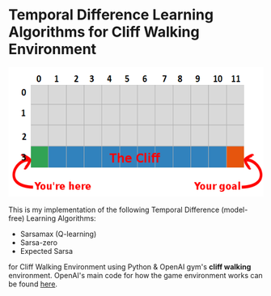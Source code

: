 # Temporal Difference Learning Algorithms for Cliff Walking Environment

<p align="center"><img src="cliff.png" width = "550" height = "256"></p>

This is my implementation of the following Temporal Difference (model-free) Learning Algorithms:

- Sarsamax (Q-learning)
- Sarsa-zero
- Expected Sarsa 

for Cliff Walking Environment using Python & OpenAI gym's **cliff walking** environment.
OpenAI's main code for how the game environment works can be found [here](https://github.com/openai/gym/blob/master/gym/envs/toy_text/cliffwalking.py).
